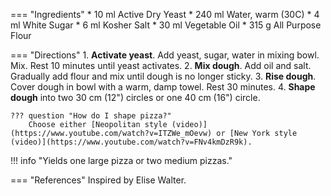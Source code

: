 === "Ingredients"
    * 10 ml Active Dry Yeast
    * 240 ml Water, warm (30C)
    * 4 ml White Sugar
    * 6 ml Kosher Salt
    * 30 ml Vegetable Oil
    * 315 g All Purpose Flour

=== "Directions"
    1. **Activate yeast**. Add yeast, sugar, water in mixing bowl. Mix. Rest 10 minutes until yeast activates.
    2. **Mix dough**. Add oil and salt. Gradually add flour and mix until dough is no longer sticky.
    3. **Rise dough**. Cover dough in bowl with a warm, damp towel. Rest 30 minutes.
    4. **Shape dough** into two 30 cm (12") circles or one 40 cm (16") circle.

    ??? question "How do I shape pizza?"
        Choose either [Neopolitan style (video)](https://www.youtube.com/watch?v=ITZWe_mOevw) or [New York style (video)](https://www.youtube.com/watch?v=FNv4kmDzR9k).

!!! info "Yields one large pizza or two medium pizzas."

=== "References"
    Inspired by Elise Walter.
